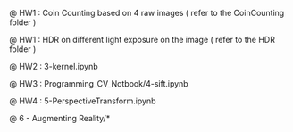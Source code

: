 @ HW1 : Coin Counting based on 4 raw images 
	( refer to the CoinCounting folder )
	

@ HW1 : HDR on different light exposure on the image 
	( refer to the HDR folder )
	

@ HW2 : 3-kernel.ipynb

@ HW3 : Programming_CV_Notbook/4-sift.ipynb

@ HW4 : 5-PerspectiveTransform.ipynb

@ 6 - Augmenting Reality/*
